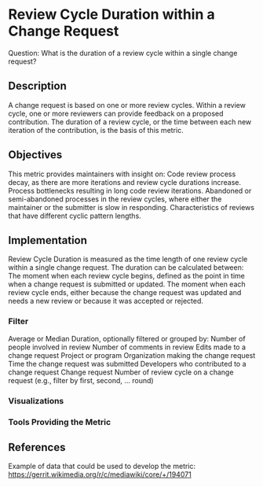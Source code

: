 # Review Cycle Duration within a Change Request

Question: What is the duration of a review cycle within a single change request?

## Description

A change request is based on one or more review cycles. Within a review cycle, one or more reviewers can provide feedback on a proposed contribution. The duration of a review cycle, or the time between each new iteration of the contribution, is the basis of this metric.

## Objectives
This metric provides maintainers with insight on:
Code review process decay, as there are more iterations and review cycle durations increase.
Process bottlenecks resulting in long code review iterations.
Abandoned or semi-abandoned processes in the review cycles, where either the maintainer or the submitter is slow in responding.
Characteristics of reviews that have different cyclic pattern lengths.
## Implementation
Review Cycle Duration is measured as the time length of one review cycle within a single change request.
The duration can be calculated between:
The moment when each review cycle begins, defined as the point in time when a change request is submitted or updated.
The moment when each review cycle ends, either because the change request was updated and needs a new review or because it was accepted or rejected.
### Filter

Average or Median Duration, optionally filtered or grouped by:
Number of people involved in review
Number of comments in review
Edits made to a change request
Project or program
Organization making the change request
Time the change request was submitted
Developers who contributed to a change request
Change request
Number of review cycle on a change request (e.g., filter by first, second, …  round)
### Visualizations
### Tools Providing the Metric

## References

Example of data that could be used to develop the metric: https://gerrit.wikimedia.org/r/c/mediawiki/core/+/194071
